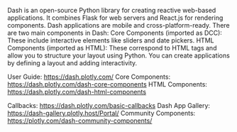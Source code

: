 Dash is an open-source Python library for creating reactive web-based applications.
It combines Flask for web servers and React.js for rendering components.
Dash applications are mobile and cross-platform-ready.
There are two main components in Dash:
    Core Components (imported as DCC): These include interactive elements like sliders and date pickers.
    HTML Components (imported as HTML): These correspond to HTML tags and allow you to structure your layout using Python.
You can create applications by defining a layout and adding interactivity.

User Guide: https://dash.plotly.com/
Core Components: https://dash.plotly.com/dash-core-components
HTML Components: https://dash.plotly.com/dash-html-components

Callbacks: https://dash.plotly.com/basic-callbacks
Dash App Gallery: https://dash-gallery.plotly.host/Portal/
Community Components: https://plotly.com/dash-community-components/